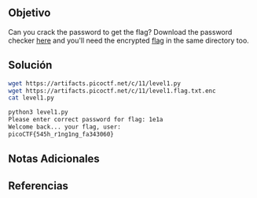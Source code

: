 ## Objetivo
Can you crack the password to get the flag? Download the password checker [here](https://artifacts.picoctf.net/c/11/level1.py) and you'll need the encrypted [flag](https://artifacts.picoctf.net/c/11/level1.flag.txt.enc) in the same directory too.

## Solución
```bash
wget https://artifacts.picoctf.net/c/11/level1.py   
wget https://artifacts.picoctf.net/c/11/level1.flag.txt.enc
cat level1.py

python3 level1.py
Please enter correct password for flag: 1e1a
Welcome back... your flag, user:
picoCTF{545h_r1ng1ng_fa343060}
```

## Notas Adicionales


## Referencias
